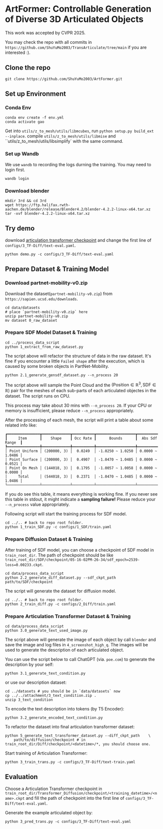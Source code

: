 # ArtFormer: Controllable Generation of Diverse 3D Articulated Objects

This work was accepted by CVPR 2025.

You may check the repo with all commits in `https://github.com/ShuYuMo2003/TransArticulate/tree/main` if you are interested :).

## Clone the repo
```
git clone https://github.com/ShuYuMo2003/ArtFormer.git
```

## Set up Environment

### Conda Env
```
conda env create -f env.yml
conda activate gao
```

Get into `utils/z_to_mesh/utils/libmcubes`, run `python setup.py build_ext --inplace`.
compile `utils/z_to_mesh/utils/libmise` and ``utils/z_to_mesh/utils/libsimplify` with the same command.

### Set up Wandb

We use `wandb` to recording the logs durning the training. You may need to login first.
```
wandb login
```

### Download blender
```
mkdir 3rd && cd 3rd
wget https://ftp.halifax.rwth-aachen.de/blender/release/Blender4.2/blender-4.2.2-linux-x64.tar.xz
tar -xvf blender-4.2.2-linux-x64.tar.xz
```

## Try demo
download [articulation transformer checkpoint](https://drive.google.com/drive/folders/1CDX-i6SdeqAaBfHVw9wibHrAmtB7zZ_N?usp=sharing) and change the first line of `configs/3_TF-Diff/text-eval.yaml`.

```
python demo.py -c configs/3_TF-Diff/text-eval.yaml
```

## Prepare Dataset & Training Model

### Download partnet-mobility-v0.zip
Download the dataset(`partnet-mobility-v0.zip`) from `https://sapien.ucsd.edu/downloads`.
```
cd data/datasets
# place `partnet-mobility-v0.zip` here
unzip partnet-mobility-v0.zip
mv dataset 0_raw_dataset
```

### Prepare SDF Model Dataset & Training

```
cd ../process_data_script
python 1_extract_from_raw_dataset.py
```
The script above will refactor the structure of data in the raw dataset. It's fine if you encounter a little `Failed shape` after the execution, which is caused by some broken objects in PartNet-Mobility.


```
python 2.1_generate_gensdf_dataset.py --n_process 20
```
The script above will sample the $\text{Point Cloud}$ and the $(\text{Position} \in \mathbb{R}^3, \text{SDF} \in \mathbb{R})$ pair for the meshes of each sub-parts of each articulated objectes in the dataset. The script runs on CPU.

This process may take about $30$ mins with `--n_process 20`. If your CPU or memory is insufficient, please reduce `--n_process` appropriately.

After the processing of each mesh, the script will print a table about some related info like:
```
┏━━━━━━━━━━━━━━━┳━━━━━━━━━━━━━┳━━━━━━━━━━┳━━━━━━━━━━━━━━━━━━┳━━━━━━━━━━━━━━━━━┓
┃     Item      ┃    Shape    ┃ Occ Rate ┃      Bounds      ┃  Abs Sdf Range  ┃
┡━━━━━━━━━━━━━━━╇━━━━━━━━━━━━━╇━━━━━━━━━━╇━━━━━━━━━━━━━━━━━━╇━━━━━━━━━━━━━━━━━┩
│ Point Uniform │ (200000, 3) │  0.0249  │ -1.0250 ~ 1.0250 │ 0.0000 ~ 1.0486 │
│ Point Surface │ (200000, 3) │  0.4907  │ -1.0470 ~ 1.0485 │ 0.0000 ~ 0.0521 │
│ Point On Mesh │ (144018, 3) │  0.1795  │ -1.0057 ~ 1.0058 │ 0.0000 ~ 0.0000 │
│     Total     │ (544018, 3) │  0.2371  │ -1.0470 ~ 1.0485 │ 0.0000 ~ 1.0486 │
└───────────────┴─────────────┴──────────┴──────────────────┴─────────────────┘
```
If you do see this table, it means everything is working fine. If you never see this table in stdout, it might indicate a **sampling failure!** Please reduce your `--n_process` value appropriately.


Following script will start the training process for SDF model.
```
cd ../.. # back to repo root folder.
python 1_train_SDF.py -c configs/1_SDF/train.yaml
```

### Prepare Diffusion Dataset & Training
After training of SDF model, you can choose a checkpoint of SDF model in `train_root_dir`. The path of checkpoint should be like `train_root_dir/SDF/checkpoint/05-16-02PM-26-34/sdf_epoch=2539-loss=0.00233.ckpt`.

```
cd data/process_data_script
python 2.2_generate_diff_dataset.py --sdf_ckpt_path path/to/SDF/checkpoint
```
The script will generate the dataset for diffusion model.

```
cd ../.. # back to repo root folder.
python 2_train_diff.py -c configs/2_Diff/train.yaml
```

### Prepare Articulation Transformer Dataset & Training

```
cd data/process_data_script
python 3.0_generate_text_used_image.py
```
The script above will generate the image of each object by call `blender` and save the image and log files in `4_screenshot_high_q`.
The images will be used to generate the description of each articulated object.


You can use the script below to call ChatGPT (via. `poe.com`) to generate the description by your self:
```
python 3.1_generate_text_condition.py
```
or use our description dataset:
```
cd ../datasets # you should be in `data/datasets` now
cp ../../attachment/3_text_condition.zip .
unzip 3_text_condition
```

To encode the text description into tokens (by T5 Encoder):
```
python 3.2_generate_encoded_text_condition.py
```

To refactor the dataset into final articulation transformer dataset:
```
python 5_generate_text_transformer_dataset.py --diff_ckpt_path    \
    path/to/diffusion/checkpoint # in train_root_dir/Diff/checkpoint/<datetime>/*, you should choose one.
```

Start training of Articulation Transformer:
```
python 3_train_trans.py -c configs/3_TF-Diff/text-train.yaml
```

## Evaluation
Choose a Articulation Transformer checkpoint in `train_root_dir/Transformer_Diffusion/checkpoint/<training_datetime>/<name>.ckpt` and fill the path of checkpoint into the first line of  `configs/3_TF-Diff/text-eval.yaml`.

Generate the example articulated object by:
```
python 3_pred_trans.py -c configs/3_TF-Diff/text-eval.yaml
```
